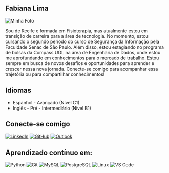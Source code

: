 ## Fabiana Lima 

![Minha Foto](https://github.com/Fabianaccblima/Fabianaccblima/raw/main/imagens/perfil.jpeg)


Sou de Recife e formada em Fisioterapia, mas atualmente estou em transição de carreira para a área de tecnologia. No momento, estou cursando o segundo período do curso de Segurança da Informação pela Faculdade Senac de São Paulo. Além disso, estou estagiando no programa de bolsas da Compass UOL na área de Engenharia de Dados, onde estou me aprofundando em conhecimentos para o mercado de trabalho.
Estou sempre em busca de novos desafios e oportunidades para aprender e crescer nessa nova jornada. Conecte-se comigo para acompanhar essa trajetória ou para compartilhar conhecimentos!

## Idiomas
- Espanhol - Avançado (Nível C1)
- Inglês - Pré - Intermediário (Nível B1)

## Conecte-se comigo
[![LinkedIn](https://img.shields.io/badge/LinkedIn-1B1F23?style=for-the-badge&logo=linkedin&logoColor=white)](https://www.linkedin.com/in/fabianalimaciberseguranca)
[![GitHub](https://img.shields.io/badge/GitHub-1B1F23?style=for-the-badge&logo=github&logoColor=white)]()
[![Outlook](https://img.shields.io/badge/outlook-1B1F23?style=for-the-badge&logo=microsoft-outlook&logoColor=white)](mailto:fabiana_ccblima@hotmail.com)


## Aprendizado contínuo em:


![Python](https://img.shields.io/badge/python-1B1F23?style=for-the-badge&logo=python&logoColor=white)
![Git](https://img.shields.io/badge/GIT-1B1F23?style=for-the-badge&logo=git&logoColor=white)
![MySQL](https://img.shields.io/badge/MySQL-1B1F23?style=for-the-badge&logo=mysql&logoColor=white)
![PostgreSQL](https://img.shields.io/badge/PostgreSQL-1B1F23?style=for-the-badge&logo=postgresql&logoColor=white)
![Linux](https://img.shields.io/badge/linux-1B1F23?style=for-the-badge&logo=linux&logoColor=white)
![VS Code](https://img.shields.io/badge/VS%20Code-1B1F23?style=for-the-badge&logo=visual-studio-code&logoColor=white)


